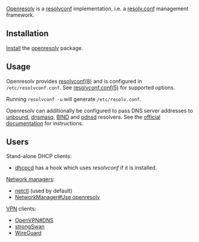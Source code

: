 [Openresolv](https://roy.marples.name/projects/openresolv) is a [resolvconf](https://en.wikipedia.org/wiki/resolvconf "wikipedia:resolvconf") implementation, i.e. a [resolv.conf](/index.php/Resolv.conf "Resolv.conf") management framework.

## Installation

[Install](/index.php/Install "Install") the [openresolv](https://www.archlinux.org/packages/?name=openresolv) package.

## Usage

Openresolv provides [resolvconf(8)](https://jlk.fjfi.cvut.cz/arch/manpages/man/resolvconf.8) and is configured in `/etc/resolvconf.conf`. See [resolvconf.conf(5)](https://jlk.fjfi.cvut.cz/arch/manpages/man/resolvconf.conf.5) for supported options.

Running `resolvconf -u` will generate `/etc/resolv.conf`.

Openresolv can additionally be configured to pass DNS server addresses to [unbound](/index.php/Unbound "Unbound"), [dnsmasq](/index.php/Dnsmasq "Dnsmasq"), [BIND](/index.php/BIND "BIND") and [pdnsd](/index.php/Pdnsd "Pdnsd") resolvers. See the [official documentation](https://roy.marples.name/projects/openresolv/config) for instructions.

## Users

Stand-alone DHCP clients:

*   [dhcpcd](/index.php/Dhcpcd "Dhcpcd") has a hook which uses *resolvconf* if it is installed.

[Network managers](/index.php/Network_manager "Network manager"):

*   [netctl](/index.php/Netctl "Netctl") (used by default)
*   [NetworkManager#Use openresolv](/index.php/NetworkManager#Use_openresolv "NetworkManager")

[VPN](/index.php/VPN "VPN") clients:

*   [OpenVPN#DNS](/index.php/OpenVPN#DNS "OpenVPN")
*   [strongSwan](/index.php/StrongSwan "StrongSwan")
*   [WireGuard](/index.php/WireGuard "WireGuard")